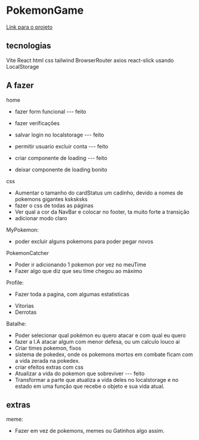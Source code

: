 # PokemonGame

[Link para o projeto](https://pokemon-game-flax.vercel.app)

## tecnologias

Vite
React
html
css
tailwind
BrowserRouter
axios
react-slick
usando LocalStorage


## A fazer
home
- fazer form funcional --- feito
- fazer verificações
- salvar login no localstorage --- feito
- permitir usuario excluir conta --- feito

- criar componente de loading --- feito
- deixar componente de loading bonito

css
 - Aumentar o tamanho do cardStatus um cadinho, devido a nomes de pokemons gigantes ksksksks
 - fazer o css de todas as páginas
  - Ver qual a cor da NavBar e colocar no footer, ta muito forte a transição
  - adicionar modo claro

MyPokemon:
- poder excluir alguns pokemons para poder pegar novos

PokemonCatcher
- Poder ir adicionando 1 pokemon por vez no meuTime
- Fazer algo que diz que seu time chegou ao máximo

Profile:
* Fazer toda a pagina, com algumas estatisticas
- Vitorias
- Derrotas

Batalhe:
- Poder selecionar qual pokémon eu quero atacar e com qual eu quero
- fazer a I.A atacar algum com menor defesa, ou um calculo louco ai
- Criar times pokemon, fixos
- sistema de pokedex, onde os pokemons mortos em combate ficam com a vida zerada na pokedex.
- criar efeitos extras com css
- Atualizar a vida do pokemon que sobreviver --- feito
- Transformar a parte que atualiza a vida deles no localstorage e no estado em uma função que recebe o objeto e sua vida atual.


## extras
 meme:
 - Fazer em vez de pokemons, memes ou Gatinhos algo assim.